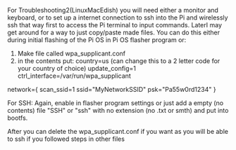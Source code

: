 For Troubleshooting2(LinuxMacEdish) you will need either a monitor and keyboard, or to set up a internet connection to ssh into the Pi and wirelessly ssh that way first to access the Pi terminal to input commands. LaterI may get around for a way to just copy/paste made files.
You can do this either during initial flashing of the Pi OS in Pi OS flasher program or:
1. Make file called wpa_supplicant.conf
2. in the contents put:
country=us (can change this to a 2 letter code for your country of choice)
update_config=1
ctrl_interface=/var/run/wpa_supplicant

network={
 scan_ssid=1
 ssid="MyNetworkSSID"
 psk="Pa55w0rd1234"
}

For SSH:
Again, enable in flasher program settings or just add a empty (no contents) file "SSH" or "ssh" with no extension (no .txt or smth) and put into bootfs.

After you can delete the wpa_supplicant.conf if you want as you will be able to ssh if you followed steps in other files
